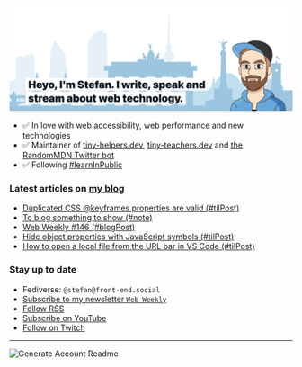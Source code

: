 <img alt="Heyo, I'm Stefan. I write and speak about web technology." src="https://raw.githubusercontent.com/stefanjudis/stefanjudis/main/screenshot.png">

- ✅ In love with web accessibility, web performance and new technologies
- ✅ Maintainer of [tiny-helpers.dev](https://tiny-helpers.dev), [tiny-teachers.dev](https://tiny-teachers.dev/) and [the RandomMDN Twitter bot](https://twitter.com/randomMDN)
- ✅ Following [#learnInPublic](https://www.stefanjudis.com/today-i-learned/)
### Latest articles on [my blog](https://www.stefanjudis.com)

<!-- BLOG-POST-LIST:START -->
- [Duplicated CSS @keyframes properties are valid &lpar;#tilPost&rpar;](https://www.stefanjudis.com/today-i-learned/css-keyframes-duplicated-properties/)
- [To blog something to show &lpar;#note&rpar;](https://www.stefanjudis.com/notes/blogging-is-about-having-something-to-show/)
- [Web Weekly #146 &lpar;#blogPost&rpar;](https://www.stefanjudis.com/blog/web-weekly-146/)
- [Hide object properties with JavaScript symbols &lpar;#tilPost&rpar;](https://www.stefanjudis.com/today-i-learned/hide-object-properties-with-javascript-symbols/)
- [How to open a local file from the URL bar in VS Code &lpar;#tilPost&rpar;](https://www.stefanjudis.com/today-i-learned/open-a-local-file-url-bar-in-vs-code/)
<!-- BLOG-POST-LIST:END -->

### Stay up to date

- Fediverse: `@stefan@front-end.social`
- [Subscribe to my newsletter `Web Weekly`](https://webweekly.email/)
- [Follow RSS](https://www.stefanjudis.com/feeds/)
- [Subscribe on YouTube](https://youtube.com/c/stefanjudis)
- [Follow on Twitch](https://www.twitch.tv/stefanjudis)

---

![Generate Account Readme](https://github.com/stefanjudis/stefanjudis/workflows/Generate%20Account%20Readme/badge.svg)
